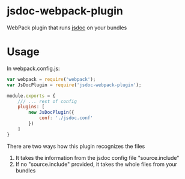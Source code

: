 jsdoc-webpack-plugin
==========================


WebPack plugin that runs [jsdoc](http://usejsdoc.org/) on your bundles

# Usage
In webpack.config.js:
```javascript
var webpack = require('webpack');
var JsDocPlugin = require('jsdoc-webpack-plugin');

module.exports = {
    /// ... rest of config
    plugins: [
        new JsDocPlugin({
            conf: './jsdoc.conf'
        })
    ]
}

```

There are two ways how this plugin recognizes the files

1. It takes the information from the jsdoc config file "source.include"
2. If no "source.include" provided, it takes the whole files from your bundles

